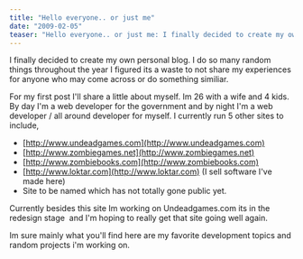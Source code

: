 ```yaml
---
title: "Hello everyone.. or just me"
date: "2009-02-05"
teaser: "Hello everyone.. or just me: I finally decided to create my own personal blog. I do so many random things throughout the year I figured it's a waste to not share my experiences for anyone who may come across or do something similar. For my first post, I'll share a little about myself. I'm 26 with a wife and 4 kids. By day, I'm a web developer for the government, and by night, I'm a web developer / all-around developer for myself."
---
```


I finally decided to create my own personal blog. I do so many random things throughout the year I figured its a waste to not share my experiences for anyone who may come across or do something similiar.

For my first post I'll share a little about myself. Im 26 with a wife and 4 kids. By day I'm a web developer for the government and by night I'm a web developer / all around developer for myself. I currently run 5 other sites to include,

- [http://www.undeadgames.com](http://www.undeadgames.com)
- [http://www.zombiegames.net](http://www.zombiegames.net)
- [http://www.zombiebooks.com](http://www.zombiebooks.com)
- [http://www.loktar.com](http://www.loktar.com) (I sell software I've made here)
- Site to be named which has not totally gone public yet.

Currently besides this site Im working on Undeadgames.com its in the redesign stage  and I'm hoping to really get that site going well again.

Im sure mainly what you'll find here are my favorite development topics and random projects i'm working on.
